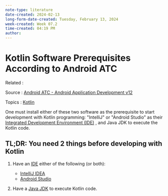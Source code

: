 ```yaml
---
note-type: literature
date-created: 2024-02-13
long-form-date-created: Tuesday, February 13, 2024
week-created: Week 07.2
time-created: 04:19 PM
author:
---
```


# Kotlin Software Prerequisites According to Android ATC

Related :

Source : [Android ATC - Android Application Development v12](Android%20ATC%20-%20Android%20Application%20Development%20v12.md)

Topics : [Kotlin](Kotlin%20Programming%20Language.md)

One must install either of these two software as the prerequisite to start development
with Kotlin programming: "IntelliJ" or "Android Studio" as their
[Integrated Development Environment (IDE)](Integrated%20Development%20Environment.md) , and Java JDK to execute the Kotlin code.

## TL;DR: You need 2 things before developing with Kotlin

1. Have an [IDE](Integrated%20Development%20Environment.md) either of the following (or both):

   - [IntelliJ IDEA](https://www.jetbrains.com/idea/)
   - [Android Studio](https://developer.android.com/studio)

2. Have a [Java JDK](../../_inbox/Java%20Development%20Kit.md) to execute Kotlin code.
